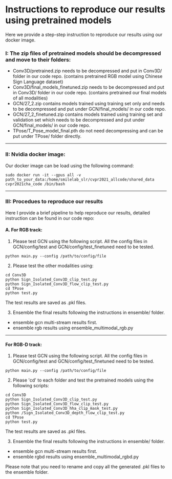 Instructions to reproduce our results using pretrained models
=====
Here we provide a step-step instruction to reproduce our results using our docker image.
### I: The zip files of pretrained models should be decompressed and move to their folders:

* Conv3D/pretrained.zip needs to be decompressed and put in Conv3D/ folder in our code repo. (contains pretrained RGB model using Chinese Sign Language dataset)
* Conv3D/final_models_finetuned.zip needs to be decompressed and put in Conv3D/ folder in our code repo. (contains pretrained our final models of all modalities)
* GCN/27_2.zip contains models trained using training set only and needs to be decompressed and put under GCN/final_models/ in our code repo.
* GCN/27_2_finetuned.zip contains models trained using training set and validation set which needs to be decompressed and put under GCN/final_models/ in our code repo.
* TPose/T_Pose_model_final.pth do not need decompressing and can be put under TPose/ folder directly.
------
### II: Nvidia docker image:
Our docker image can be load using the following command:
```
sudo docker run -it --gpus all -v path_to_your_data:/home/smilelab_slr/cvpr2021_allcode/shared_data cvpr2021cha_code /bin/bash
```
------
### III: Procedues to reproduce our results

Here I provide a brief pipeline to help reproduce our results, detailed instruction can be found in our code repo:

#### A. For RGB track: 

1. Please test GCN using the following script. All the config files in GCN/config/test and GCN/config/test_finetuned need to be tested.
```
python main.py --config /path/to/config/file
```

2. Please test the other modalities using:
```
cd Conv3D
python Sign_Isolated_Conv3D_clip_test.py
python Sign_Isolated_Conv3D_flow_clip_test.py
cd TPose
python test.py
```

The test results are saved as .pkl files.

3. Ensemble the final results following the instructions in ensemble/ folder.

- ensemble gcn multi-stream results first.
- ensemble rgb results using ensemble_multimodal_rgb.py

------
#### For RGB-D track: 

1. Please test GCN using the following script. All the config files in GCN/config/test and GCN/config/test_finetuned need to be tested.
```
python main.py --config /path/to/config/file
```

2. Please 'cd' to each folder and test the pretrained models using the following scripts:
```
cd Conv3D
python Sign_Isolated_Conv3D_clip_test.py
python Sign_Isolated_Conv3D_flow_clip_test.py
python Sign_Isolated_Conv3D_hha_clip_mask_test.py
python /Sign_Isolated_Conv3D_depth_flow_clip_test.py
cd TPose
python test.py
```

The test results are saved as .pkl files.

3. Ensemble the final results following the instructions in ensemble/ folder.

- ensemble gcn multi-stream results first.
- ensemble rgbd results using ensemble_multimodal_rgbd.py

Please note that you need to rename and copy all the generated .pkl files to the ensemble folder.